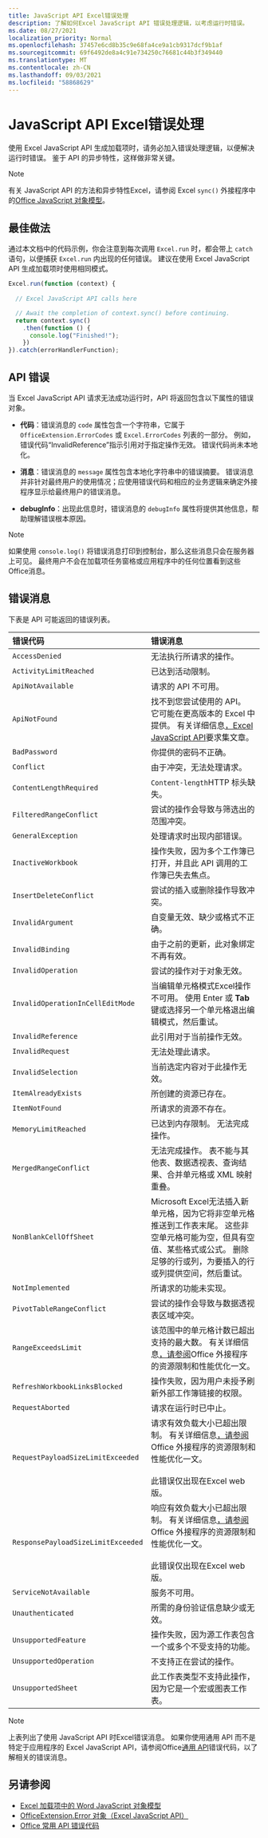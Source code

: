 ```yaml
---
title: JavaScript API Excel错误处理
description: 了解如何Excel JavaScript API 错误处理逻辑，以考虑运行时错误。
ms.date: 08/27/2021
localization_priority: Normal
ms.openlocfilehash: 37457e6cd8b35c9e68fa4ce9a1cb9317dcf9b1af
ms.sourcegitcommit: 69f6492de8a4c91e734250c76681c44b3f349440
ms.translationtype: MT
ms.contentlocale: zh-CN
ms.lasthandoff: 09/03/2021
ms.locfileid: "58868629"
---
```

# <a name="error-handling-with-the-excel-javascript-api"></a>JavaScript API Excel错误处理

使用 Excel JavaScript API 生成加载项时，请务必加入错误处理逻辑，以便解决运行时错误。 鉴于 API 的异步特性，这样做非常关键。

> [!NOTE]
> 有关 JavaScript API 的方法和异步特性Excel，请参阅 Excel `sync()` 外接程序中的[Office JavaScript 对象模型](excel-add-ins-core-concepts.md)。

## <a name="best-practices"></a>最佳做法

通过本文档中的代码示例，你会注意到每次调用 `Excel.run` 时，都会带上 `catch` 语句，以便捕获 `Excel.run` 内出现的任何错误。 建议在使用 Excel JavaScript API 生成加载项时使用相同模式。

```js
Excel.run(function (context) {
  
  // Excel JavaScript API calls here

  // Await the completion of context.sync() before continuing.
  return context.sync()
    .then(function () {
      console.log("Finished!");
    })
}).catch(errorHandlerFunction);
```

## <a name="api-errors"></a>API 错误

当 Excel JavaScript API 请求无法成功运行时，API 将返回包含以下属性的错误对象。

- **代码**：错误消息的 `code` 属性包含一个字符串，它属于 `OfficeExtension.ErrorCodes` 或 `Excel.ErrorCodes` 列表的一部分。 例如，错误代码“InvalidReference”指示引用对于指定操作无效。 错误代码尚未本地化。

- **消息**：错误消息的 `message` 属性包含本地化字符串中的错误摘要。 错误消息并非针对最终用户的使用情况；应使用错误代码和相应的业务逻辑来确定外接程序显示给最终用户的错误消息。

- **debugInfo**：出现此信息时，错误消息的 `debugInfo` 属性将提供其他信息，帮助理解错误根本原因。

> [!NOTE]
> 如果使用 `console.log()` 将错误消息打印到控制台，那么这些消息只会在服务器上可见。 最终用户不会在加载项任务窗格或应用程序中的任何位置看到这些Office消息。

## <a name="error-messages"></a>错误消息

下表是 API 可能返回的错误列表。

|错误代码 | 错误消息 |
|:----------|:--------------|
|`AccessDenied` |无法执行所请求的操作。|
|`ActivityLimitReached`|已达到活动限制。|
|`ApiNotAvailable`|请求的 API 不可用。|
|`ApiNotFound`|找不到您尝试使用的 API。 它可能在更高版本的 Excel 中提供。 有关详细信息[，Excel JavaScript API](../reference/requirement-sets/excel-api-requirement-sets.md)要求集文章。|
|`BadPassword`|你提供的密码不正确。|
|`Conflict`|由于冲突，无法处理请求。|
|`ContentLengthRequired`|`Content-length`HTTP 标头缺失。|
|`FilteredRangeConflict`|尝试的操作会导致与筛选出的范围冲突。|
|`GeneralException`|处理请求时出现内部错误。|
|`InactiveWorkbook`|操作失败，因为多个工作簿已打开，并且此 API 调用的工作簿已失去焦点。|
|`InsertDeleteConflict`|尝试的插入或删除操作导致冲突。|
|`InvalidArgument` |自变量无效、缺少或格式不正确。|
|`InvalidBinding` |由于之前的更新，此对象绑定不再有效。|
|`InvalidOperation`|尝试的操作对于对象无效。|
|`InvalidOperationInCellEditMode`|当编辑单元格模式Excel操作不可用。 使用 Enter 或 **Tab** 键或选择另一个单元格退出编辑模式，然后重试。|
|`InvalidReference`|此引用对于当前操作无效。|
|`InvalidRequest`  |无法处理此请求。|
|`InvalidSelection`|当前选定内容对于此操作无效。|
|`ItemAlreadyExists`|所创建的资源已存在。|
|`ItemNotFound` |所请求的资源不存在。|
|`MemoryLimitReached`|已达到内存限制。 无法完成操作。|
|`MergedRangeConflict`|无法完成操作。 表不能与其他表、数据透视表、查询结果、合并单元格或 XML 映射重叠。|
|`NonBlankCellOffSheet`|Microsoft Excel无法插入新单元格，因为它将非空单元格推送到工作表末尾。 这些非空单元格可能为空，但具有空值、某些格式或公式。 删除足够的行或列，为要插入的行或列提供空间，然后重试。|
|`NotImplemented`|所请求的功能未实现。|
|`PivotTableRangeConflict`|尝试的操作会导致与数据透视表区域冲突。|
|`RangeExceedsLimit`|该范围中的单元格计数已超出支持的最大数。 有关详细信息[，请参阅](../concepts/resource-limits-and-performance-optimization.md#excel-add-ins)Office 外接程序的资源限制和性能优化一文。|
|`RefreshWorkbookLinksBlocked`|操作失败，因为用户未授予刷新外部工作簿链接的权限。|
|`RequestAborted`|请求在运行时已中止。|
|`RequestPayloadSizeLimitExceeded`|请求有效负载大小已超出限制。 有关详细信息[，请参阅](../concepts/resource-limits-and-performance-optimization.md#excel-add-ins)Office 外接程序的资源限制和性能优化一文。 <br><br>此错误仅出现在Excel web 版。|
|`ResponsePayloadSizeLimitExceeded`|响应有效负载大小已超出限制。 有关详细信息[，请参阅](../concepts/resource-limits-and-performance-optimization.md#excel-add-ins)Office 外接程序的资源限制和性能优化一文。  <br><br>此错误仅出现在Excel web 版。|
|`ServiceNotAvailable`|服务不可用。|
|`Unauthenticated` |所需的身份验证信息缺少或无效。|
|`UnsupportedFeature`|操作失败，因为源工作表包含一个或多个不受支持的功能。|
|`UnsupportedOperation`|不支持正在尝试的操作。|
|`UnsupportedSheet`|此工作表类型不支持此操作，因为它是一个宏或图表工作表。|

> [!NOTE]
> 上表列出了使用 JavaScript API 时Excel错误消息。 如果你使用通用 API 而不是特定于应用程序的 Excel JavaScript API，请参阅Office[通用 API](../reference/javascript-api-for-office-error-codes.md)错误代码，以了解相关的错误消息。

## <a name="see-also"></a>另请参阅

- [Excel 加载项中的 Word JavaScript 对象模型](excel-add-ins-core-concepts.md)
- [OfficeExtension.Error 对象（Excel JavaScript API）](/javascript/api/office/officeextension.error?view=excel-js-preview&preserve-view=true)
- [Office 常用 API 错误代码](../reference/javascript-api-for-office-error-codes.md)
